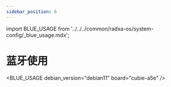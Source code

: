 ```yaml
---
sidebar_position: 6
---
```


import BLUE_USAGE from '../../../common/radxa-os/system-config/\_blue_usage.mdx';

# 蓝牙使用

<BLUE_USAGE debian_version="debian11" board="cubie-a5e" />
